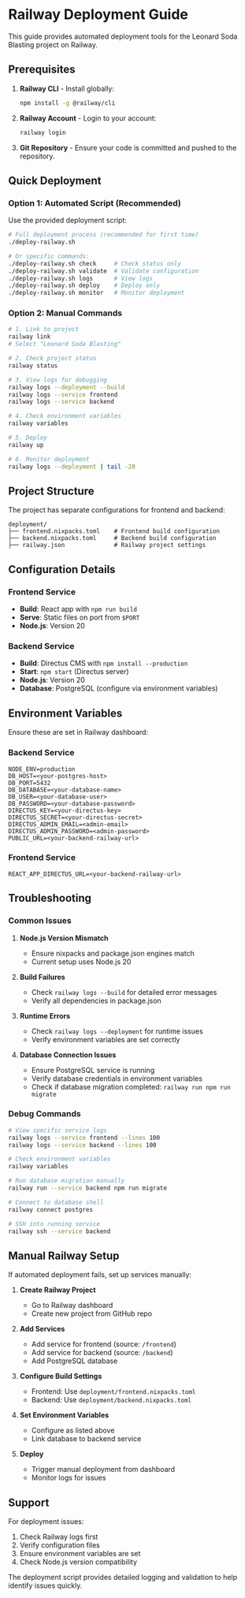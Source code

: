 # Railway Deployment Guide

This guide provides automated deployment tools for the Leonard Soda Blasting project on Railway.

## Prerequisites

1. **Railway CLI** - Install globally:
   ```bash
   npm install -g @railway/cli
   ```

2. **Railway Account** - Login to your account:
   ```bash
   railway login
   ```

3. **Git Repository** - Ensure your code is committed and pushed to the repository.

## Quick Deployment

### Option 1: Automated Script (Recommended)

Use the provided deployment script:

```bash
# Full deployment process (recommended for first time)
./deploy-railway.sh

# Or specific commands:
./deploy-railway.sh check     # Check status only
./deploy-railway.sh validate  # Validate configuration
./deploy-railway.sh logs      # View logs
./deploy-railway.sh deploy    # Deploy only
./deploy-railway.sh monitor   # Monitor deployment
```

### Option 2: Manual Commands

```bash
# 1. Link to project
railway link
# Select "Leonard Soda Blasting"

# 2. Check project status
railway status

# 3. View logs for debugging
railway logs --deployment --build
railway logs --service frontend
railway logs --service backend

# 4. Check environment variables
railway variables

# 5. Deploy
railway up

# 6. Monitor deployment
railway logs --deployment | tail -20
```

## Project Structure

The project has separate configurations for frontend and backend:

```
deployment/
├── frontend.nixpacks.toml    # Frontend build configuration
├── backend.nixpacks.toml     # Backend build configuration
├── railway.json              # Railway project settings
```

## Configuration Details

### Frontend Service
- **Build**: React app with `npm run build`
- **Serve**: Static files on port from `$PORT`
- **Node.js**: Version 20

### Backend Service  
- **Build**: Directus CMS with `npm install --production`
- **Start**: `npm start` (Directus server)
- **Node.js**: Version 20
- **Database**: PostgreSQL (configure via environment variables)

## Environment Variables

Ensure these are set in Railway dashboard:

### Backend Service
```
NODE_ENV=production
DB_HOST=<your-postgres-host>
DB_PORT=5432
DB_DATABASE=<your-database-name>
DB_USER=<your-database-user>
DB_PASSWORD=<your-database-password>
DIRECTUS_KEY=<your-directus-key>
DIRECTUS_SECRET=<your-directus-secret>
DIRECTUS_ADMIN_EMAIL=<admin-email>
DIRECTUS_ADMIN_PASSWORD=<admin-password>
PUBLIC_URL=<your-backend-railway-url>
```

### Frontend Service
```
REACT_APP_DIRECTUS_URL=<your-backend-railway-url>
```

## Troubleshooting

### Common Issues

1. **Node.js Version Mismatch**
   - Ensure nixpacks and package.json engines match
   - Current setup uses Node.js 20

2. **Build Failures**
   - Check `railway logs --build` for detailed error messages
   - Verify all dependencies in package.json

3. **Runtime Errors**
   - Check `railway logs --deployment` for runtime issues
   - Verify environment variables are set correctly

4. **Database Connection Issues**
   - Ensure PostgreSQL service is running
   - Verify database credentials in environment variables
   - Check if database migration completed: `railway run npm run migrate`

### Debug Commands

```bash
# View specific service logs
railway logs --service frontend --lines 100
railway logs --service backend --lines 100

# Check environment variables
railway variables

# Run database migration manually
railway run --service backend npm run migrate

# Connect to database shell
railway connect postgres

# SSH into running service
railway ssh --service backend
```

## Manual Railway Setup

If automated deployment fails, set up services manually:

1. **Create Railway Project**
   - Go to Railway dashboard
   - Create new project from GitHub repo

2. **Add Services**
   - Add service for frontend (source: `/frontend`)
   - Add service for backend (source: `/backend`)
   - Add PostgreSQL database

3. **Configure Build Settings**
   - Frontend: Use `deployment/frontend.nixpacks.toml`
   - Backend: Use `deployment/backend.nixpacks.toml`

4. **Set Environment Variables**
   - Configure as listed above
   - Link database to backend service

5. **Deploy**
   - Trigger manual deployment from dashboard
   - Monitor logs for issues

## Support

For deployment issues:
1. Check Railway logs first
2. Verify configuration files
3. Ensure environment variables are set
4. Check Node.js version compatibility

The deployment script provides detailed logging and validation to help identify issues quickly.